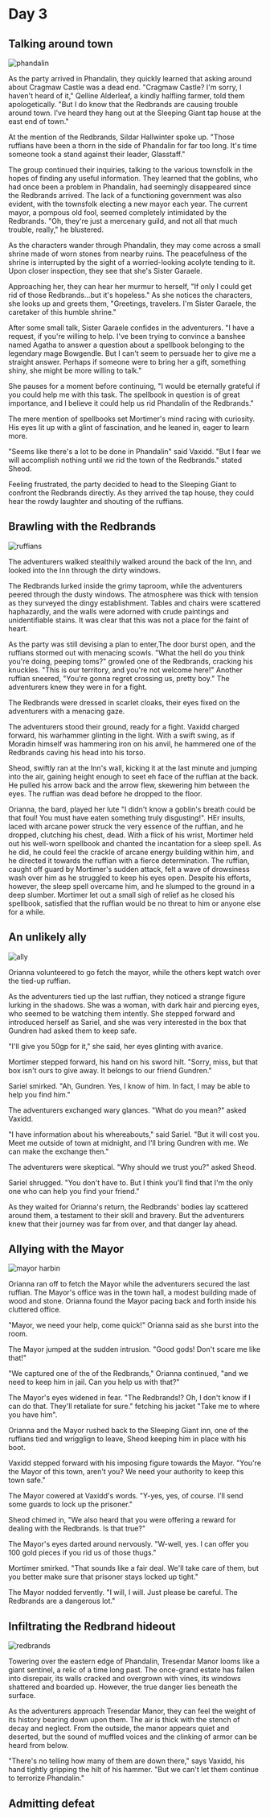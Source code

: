 # Day 3

## Talking around town

![phandalin](../images/03-phandalin.jpeg)

As the party arrived in Phandalin, they quickly learned that asking around about Cragmaw Castle was a dead end. "Cragmaw Castle? I'm sorry, I haven't heard of it," Qelline Alderleaf, a kindly halfling farmer, told them apologetically. "But I do know that the Redbrands are causing trouble around town. I've heard they hang out at the Sleeping Giant tap house at the east end of town."

At the mention of the Redbrands, Sildar Hallwinter spoke up. "Those ruffians have been a thorn in the side of Phandalin for far too long. It's time someone took a stand against their leader, Glasstaff."

The group continued their inquiries, talking to the various townsfolk in the hopes of finding any useful information. They learned that the goblins, who had once been a problem in Phandalin, had seemingly disappeared since the Redbrands arrived. The lack of a functioning government was also evident, with the townsfolk electing a new mayor each year. The current mayor, a pompous old fool, seemed completely intimidated by the Redbrands. "Oh, they're just a mercenary guild, and not all that much trouble, really," he blustered.

As the characters wander through Phandalin, they may come across a small shrine made of worn stones from nearby ruins. The peacefulness of the shrine is interrupted by the sight of a worried-looking acolyte tending to it. Upon closer inspection, they see that she's Sister Garaele.

Approaching her, they can hear her murmur to herself, "If only I could get rid of those Redbrands...but it's hopeless." As she notices the characters, she looks up and greets them, "Greetings, travelers. I'm Sister Garaele, the caretaker of this humble shrine."

After some small talk, Sister Garaele confides in the adventurers. "I have a request, if you're willing to help. I've been trying to convince a banshee named Agatha to answer a question about a spellbook belonging to the legendary mage Bowgendle. But I can't seem to persuade her to give me a straight answer. Perhaps if someone were to bring her a gift, something shiny, she might be more willing to talk."

She pauses for a moment before continuing, "I would be eternally grateful if you could help me with this task. The spellbook in question is of great importance, and I believe it could help us rid Phandalin of the Redbrands."

The mere mention of spellbooks set Mortimer's mind racing with curiosity. His eyes lit up with a glint of fascination, and he leaned in, eager to learn more.

"Seems like there's a lot to be done in Phandalin" said Vaxidd. "But I fear we will accomplish nothing until we rid the town of the Redbrands." stated Sheod.

Feeling frustrated, the party decided to head to the Sleeping Giant to confront the Redbrands directly. As they arrived the tap house, they could hear the rowdy laughter and shouting of the ruffians.

## Brawling with the Redbrands

![ruffians](../images/03-redbrands-ruffians.jpeg)

The adventurers walked stealthily walked around the back of the Inn, and looked into the Inn through the dirty windows.

The Redbrands lurked inside the grimy taproom, while the adventurers peered through the dusty windows. The atmosphere was thick with tension as they surveyed the dingy establishment. Tables and chairs were scattered haphazardly, and the walls were adorned with crude paintings and unidentifiable stains. It was clear that this was not a place for the faint of heart.

As the party was still devising a plan to enter,The door burst open, and the ruffians stormed out with menacing scowls. "What the hell do you think you're doing, peeping toms?" growled one of the Redbrands, cracking his knuckles. "This is our territory, and you're not welcome here!" Another ruffian sneered, "You're gonna regret crossing us, pretty boy." The adventurers knew they were in for a fight.

The Redbrands were dressed in scarlet cloaks, their eyes fixed on the adventurers with a menacing gaze.

The adventurers stood their ground, ready for a fight. Vaxidd charged forward, his warhammer glinting in the light. With a swift swing, as if Moradin himself was hammering iron on his anvil, he hammered one of the Redbrands caving his head into his torso.

Sheod, swiftly ran at the Inn's wall, kicking it at the last minute and jumping into the air, gaining height enough to seet eh face of the ruffian at the back. He pulled his arrow back and the arrow flew, skewering him between the eyes. The ruffian was dead before he dropped to the floor.

Orianna, the bard, played her lute "I didn't know a goblin's breath could be that foul! You must have eaten something truly disgusting!". HEr insults, laced with arcane power struck the very essence of the ruffian, and he dropped, clutching his chest, dead. With a flick of his wrist, Mortimer held out his well-worn spellbook and chanted the incantation for a sleep spell. As he did, he could feel the crackle of arcane energy building within him, and he directed it towards the ruffian with a fierce determination. The ruffian, caught off guard by Mortimer's sudden attack, felt a wave of drowsiness wash over him as he struggled to keep his eyes open. Despite his efforts, however, the sleep spell overcame him, and he slumped to the ground in a deep slumber. Mortimer let out a small sigh of relief as he closed his spellbook, satisfied that the ruffian would be no threat to him or anyone else for a while.


## An unlikely ally

![ally](../images/03-unlikely-ally.png)

Orianna volunteered to go fetch the mayor, while the others kept watch over the tied-up ruffian.

As the adventurers tied up the last ruffian, they noticed a strange figure lurking in the shadows. She was a woman, with dark hair and piercing eyes, who seemed to be watching them intently. She stepped forward and introduced herself as Sariel, and she was very interested in the box that Gundren had asked them to keep safe.

"I'll give you 50gp for it," she said, her eyes glinting with avarice.

Mortimer stepped forward, his hand on his sword hilt. "Sorry, miss, but that box isn't ours to give away. It belongs to our friend Gundren."

Sariel smirked. "Ah, Gundren. Yes, I know of him. In fact, I may be able to help you find him."

The adventurers exchanged wary glances. "What do you mean?" asked Vaxidd.

"I have information about his whereabouts," said Sariel. "But it will cost you. Meet me outside of town at midnight, and I'll bring Gundren with me. We can make the exchange then."

The adventurers were skeptical. "Why should we trust you?" asked Sheod.

Sariel shrugged. "You don't have to. But I think you'll find that I'm the only one who can help you find your friend."

As they waited for Orianna's return, the Redbrands' bodies lay scattered around them, a testament to their skill and bravery. But the adventurers knew that their journey was far from over, and that danger lay ahead.

## Allying with the Mayor

![mayor harbin](../images/03-mayor-harbin.jpeg)

Orianna ran off to fetch the Mayor while the adventurers secured the last ruffian. The Mayor's office was in the town hall, a modest building made of wood and stone. Orianna found the Mayor pacing back and forth inside his cluttered office.

"Mayor, we need your help, come quick!" Orianna said as she burst into the room.

The Mayor jumped at the sudden intrusion. "Good gods! Don't scare me like that!"

"We captured one of the of the Redbrands," Orianna continued, "and we need to keep him in jail. Can you help us with that?"

The Mayor's eyes widened in fear. "The Redbrands!? Oh, I don't know if I can do that. They'll retaliate for sure." fetching his jacket "Take me to where you have him".

Orianna and the Mayor rushed back to the Sleeping Giant inn, one of the ruffians tied and wrigglign to leave, Sheod keeping him in place with his boot.

Vaxidd stepped forward with his imposing figure towards the Mayor. "You're the Mayor of this town, aren't you? We need your authority to keep this town safe."

The Mayor cowered at Vaxidd's words. "Y-yes, yes, of course. I'll send some guards to lock up the prisoner."

Sheod chimed in, "We also heard that you were offering a reward for dealing with the Redbrands. Is that true?"

The Mayor's eyes darted around nervously. "W-well, yes. I can offer you 100 gold pieces if you rid us of those thugs."

Mortimer smirked. "That sounds like a fair deal. We'll take care of them, but you better make sure that prisoner stays locked up tight."

The Mayor nodded fervently. "I will, I will. Just please be careful. The Redbrands are a dangerous lot."

## Infiltrating the Redbrand hideout

![redbrands](../images/03-redbrands.webp)

Towering over the eastern edge of Phandalin, Tresendar Manor looms like a giant sentinel, a relic of a time long past. The once-grand estate has fallen into disrepair, its walls cracked and overgrown with vines, its windows shattered and boarded up. However, the true danger lies beneath the surface.

As the adventurers approach Tresendar Manor, they can feel the weight of its history bearing down upon them. The air is thick with the stench of decay and neglect. From the outside, the manor appears quiet and deserted, but the sound of muffled voices and the clinking of armor can be heard from below.

"There's no telling how many of them are down there," says Vaxidd, his hand tightly gripping the hilt of his hammer. "But we can't let them continue to terrorize Phandalin."

## Admitting defeat